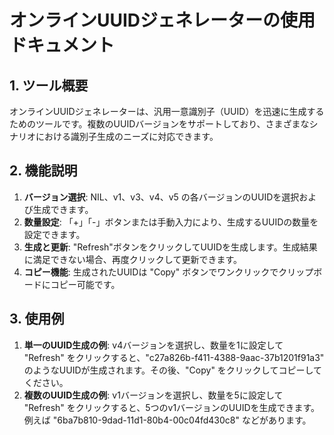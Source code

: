# オンラインUUIDジェネレーターの使用ドキュメント

## 1. ツール概要

オンラインUUIDジェネレーターは、汎用一意識別子（UUID）を迅速に生成するためのツールです。複数のUUIDバージョンをサポートしており、さまざまなシナリオにおける識別子生成のニーズに対応できます。

## 2. 機能説明

  1. **バージョン選択**: NIL、v1、v3、v4、v5 の各バージョンのUUIDを選択および生成できます。
  2. **数量設定**: 「+」「-」ボタンまたは手動入力により、生成するUUIDの数量を設定できます。
  3. **生成と更新**: "Refresh"ボタンをクリックしてUUIDを生成します。生成結果に満足できない場合、再度クリックして更新できます。
  4. **コピー機能**: 生成されたUUIDは "Copy" ボタンでワンクリックでクリップボードにコピー可能です。

## 3. 使用例

  1. **単一のUUID生成の例**: v4バージョンを選択し、数量を1に設定して "Refresh" をクリックすると、"c27a826b-f411-4388-9aac-37b1201f91a3" のようなUUIDが生成されます。その後、"Copy" をクリックしてコピーしてください。
  2. **複数のUUID生成の例**: v1バージョンを選択し、数量を5に設定して "Refresh" をクリックすると、5つのv1バージョンのUUIDを生成できます。例えば "6ba7b810-9dad-11d1-80b4-00c04fd430c8" などがあります。